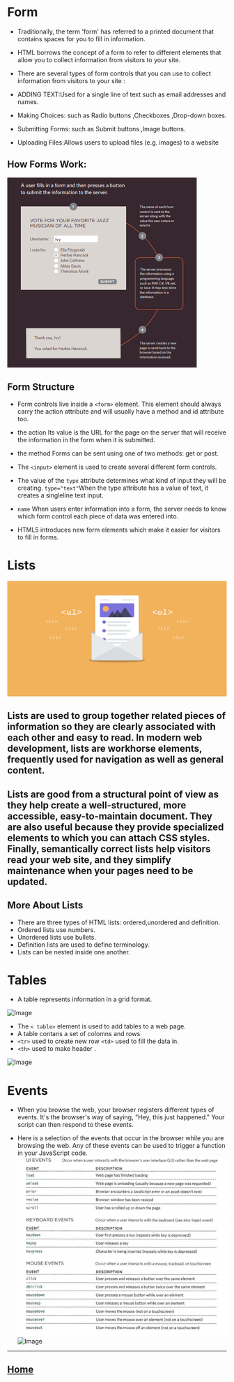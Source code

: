# Form

* Traditionally, the term 'form' has referred to a printed document that contains
spaces for you to fill in information.

* HTML borrows the concept of a form to refer to different elements that allow you to collect information from visitors to your site.

* There are several types of form controls that you can use to collect information from visitors
to your site :

 - ADDING TEXT:Used for a single line of text such as email addresses and names.

 - Making Choices: such as Radio buttons ,Checkboxes ,Drop-down boxes.

 - Submitting Forms: such as Submit buttons ,Image buttons.

 - Uploading Files:Allows users to upload files (e.g. images) to a website


## How Forms Work:
![Image](forms.PNG)

## Form Structure
* Form controls live inside a `<form>` element. This element should always carry the action
attribute and will usually have a method and id attribute too.
* the action Its value is the URL for the page on the server that will receive the
information in the form when it is submitted.
* the method Forms can be sent using one of two methods: get or post.
* The `<input>` element is used to create several different form controls.
* The value of the `type` attribute determines what kind of input they will be creating. 
`type="text"`When the type attribute has a value of text, it creates a singleline text input.
* `name` When users enter information into a form, the server needs to know which form control each 
piece of data was entered into.

* HTML5 introduces new form elements which make it easier for visitors to fill in forms.

# Lists 

![Image](list.png)

## Lists are used to group together related pieces of information so they are clearly associated with each other and easy to read. In modern web development, lists are workhorse elements, frequently used for navigation as well as general content.

 ## Lists are good from a structural point of view as they help create a well-structured, more accessible, easy-to-maintain document. They are also useful because they provide specialized elements to which you can attach CSS styles. Finally, semantically correct lists help visitors read your web site, and they simplify maintenance when your pages need to be updated.


## More About Lists 
 - There are three types of HTML lists: ordered,unordered and definition.
 - Ordered lists use numbers.
 - Unordered lists use bullets.
 - Definition lists are used to define terminology.
 - Lists can be nested inside one another.



# Tables 

* A table represents information in a grid format. 

![Image](https://www.mediumpedia.com/wp-content/uploads/2020/08/Create-Tables-in-HTML.png)

* The `< table>` element is used to add tables to a web page.
* A table contans a set of colomns and rows 
* `<tr>` used to create new row `<td>` used to fill the data in. 
* `<th>` used to make header .





![Image](https://miro.medium.com/max/2722/1*iKJx57JU9sKdff-Os7upyA.png)

# Events 

* When you browse the web, your browser registers different types of events.
 It's the browser's way of saying, "Hey, this just happened." Your script can then respond to these events.

* Here is a selection of the events that occur in the browser while you are browsing the web.
 Any of these events can be used to trigger a function in your JavaScript code. 
 ![Image](event.PNG)
 ![Image](https://miro.medium.com/max/632/1*xsQYYYvG-07C3lAYcTvuRA.png)


*****************************************************************

## [ Home ](https://reem-alqurm.github.io/ReadingNotes/)
